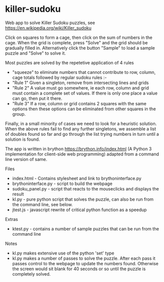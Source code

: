 # killer-sudoku

Web app to solve Killer Sudoku puzzles, see https://en.wikipedia.org/wiki/Killer_sudoku

Click on squares to form a cage, then click on the sum of numbers in the cage. When the grid is complete, press "Solve" and the grid should be gradually filled in. Alternatively click the button "Sample" to load a sample puzzle and "Solve" to solve it.

Most puzzles are solved by the repetetive application of 4 rules
  - "squeeze" to eliminate numbers that cannot contribute to row, column, cage totals followed by regular sudoku rules :-
  - "Rule 1" Given a singleton, remove from intersecting lines and grids 
  - "Rule 2" A value must go somewhere, ie each row, column and grid must contain a complete set of values. If there is only one place a value can go, then put it there.
  - "Rule 3" If a row, column or grid contains 2 squares with the same options then these options can be eliminated from other squares in the group.
  
  Finally, in a small minority of cases we need to look for a heuristic solution. When the above rules fail to find any further singletons, we assemble a list of doubles found so far and go through the list trying numbers in turn until a solution is found.


The app is written in brython https://brython.info/index.html (A Python 3 implementation for client-side web programming) adapted from a command line version of same.

Files
  - index.html - Contains stylesheet and link to brythoninterface.py
  - brythoninterface.py - script to build the webpage
  - sudoku_panel.py - script that reacts to the mouseclicks and displays the result
  - kl.py - pure python script that solves the puzzle, can also be run from the command line, see below. 
  - jtest.js - javascript rewrite of critical python function as a speedup
  
Extras
  - ktest.py - contains a number of sample puzzles that can be run from the command line
  
Notes
  - kl.py makes extensive use of the python 'set' type
  - kl.py makes a number of passes to solve the puzzle. After each pass it passes control to the webpage to update the numbers found. Otherwise the screen would sit blank for 40 seconds or so until the puzzle is completely solved.
  
  


